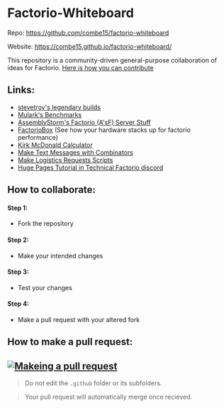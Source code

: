 # Factorio-Whiteboard

Repo: <a href="https://github.com/combe15/factorio-whiteboard">https://github.com/combe15/factorio-whiteboard</a>

Website: <a href="https://combe15.github.io/factorio-whiteboard/">https://combe15.github.io/factorio-whiteboard/</a>

This repository is a community-driven general-purpose collaboration of ideas for Factorio. [Here is how you can contribute](#how-to-collaborate)

## Links:
 * <a href="https://gist.github.com/stevetrov">stevetrov's legendary builds</a>
 * <a href="https://mulark.github.io/test-index.html">Mulark's Benchmarks</a>
 * <a href="assemblystorm.html">AssemblyStorm's Factorio (A'sF) Server Stuff</a>
 * <a href="https://factoriobox.1au.us">FactorioBox</a> (See how your hardware stacks up for factorio performance)
 * <a href="https://kirkmcdonald.github.io/calc.html">Kirk McDonald Calculator</a> 
 * <a href="https://combe15.github.io/factorio-text-to-constant-combinator/">Make Text Messages with Combinators</a>
 * <a href="https://github.com/flbuddymooreiv/factorio-logistics-requests">Make Logistics Requests Scripts</a>
 * <a href="https://discord.com/channels/579345487371567105/579346716243787782/841504803258499072">Huge Pages Tutorial in Technical Factorio discord</a>

## How to collaborate:

#### Step 1:
* Fork the repository

#### Step 2:
* Make your intended changes

#### Step 3:
* Test your changes

#### Step 4:
* Make a pull request with your altered fork

## How to make a pull request:

[![Makeing a pull request](https://i.ytimg.com/vi/YTbRzhQju4c/maxresdefault.jpg)](https://youtu.be/YTbRzhQju4c "Submiting Your First Pull Request on Github")
---

> Do not edit the `.github` folder or its subfolders.

> Your pull request will automatically merge once recieved.
